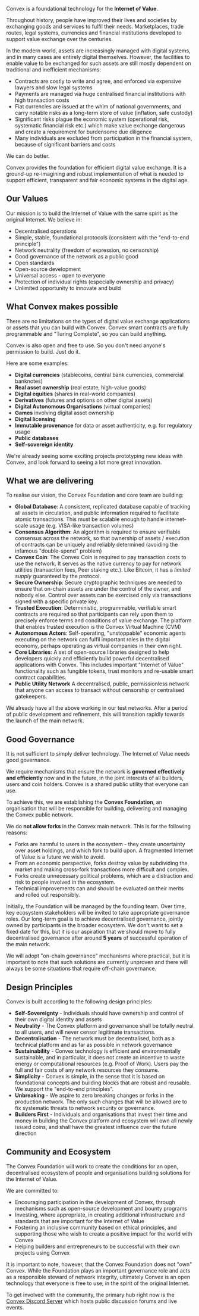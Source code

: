 Convex is a foundational technology for the **Internet of Value**.

Throughout history, people have improved their lives and societies by exchanging goods and services to fulfil their needs. Marketplaces, trade routes, legal systems, currencies and financial institutions developed to support value exchange over the centuries.

In the modern world, assets are increasingly managed with digital systems, and in many cases are entirely digital themselves. However, the facilities to enable value to be exchanged for such assets are still mostly dependent on traditional and inefficient mechanisms:

- Contracts are costly to write and agree, and enforced via expensive lawyers and slow legal systems
- Payments are managed via huge centralised financial institutions with high transaction costs
- Fiat currencies are issued at the whim of national governments, and carry notable risks as a long-term store of value (inflation, safe custody)
- Significant risks plague the economic system (operational risk, systematic financial risk etc.) which make value exchange dangerous and create a requirement for burdensome due diligence
- Many individuals are excluded from participation in the financial system, because of significant barriers and costs

We can do better.

Convex provides the foundation for efficient digital value exchange. It is a ground-up re-imagining and robust implementation of what is needed to support efficient, transparent and fair economic systems in the digital age.

## Our Values

Our mission is to build the Internet of Value with the same spirit as the original Internet. We believe in:

- Decentralised operations
- Simple, stable, foundational protocols (consistent with the "end-to-end principle")
- Network neutrality (freedom of expression, no censorship)
- Good governance of the network as a public good
- Open standards
- Open-source development
- Universal access - open to everyone
- Protection of individual rights (especially ownership and privacy)
- Unlimited opportunity to innovate and build

## What Convex makes possible

There are no limitations on the types of digital value exchange applications or assets that you can build with Convex. Convex smart contracts are fully programmable and "Turing Complete", so you can build anything.

Convex is also open and free to use. So you don't need anyone's permission to build. Just do it.

Here are some examples:

- **Digital currencies** (stablecoins, central bank currencies, commercial banknotes)
- **Real asset ownership** (real estate, high-value goods)
- **Digital equities** (shares in real-world companies)
- **Derivatives** (futures and options on other digital assets)
- **Digital Autonomous Organisations** (virtual companies)
- **Games** involving digital asset ownership
- **Digital licensing**
- **Immutable provenance** for data or asset authenticity, e.g. for regulatory usage
- **Public databases**
- **Self-sovereign identity**

We're already seeing some exciting projects prototyping new ideas with Convex, and look forward to seeing a lot more great innovation.

## What we are delivering

To realise our vision, the Convex Foundation and core team are building:

* **Global Database**: A consistent, replicated database capable of tracking all assets in circulation, and public information required to facilitate atomic transactions. This must be scalable enough to handle internet-scale usage (e.g. VISA-like transaction volumes)
* **Consensus Algorithm**: An algorithm is required to ensure verifiable consensus across the network, so that ownership of assets / execution of contracts can be uniquely and reliably determined (avoiding the infamous "double-spend" problem)
* **Convex Coin**: The Convex Coin is required to pay transaction costs to use the network. It serves as the native currency to pay for network utilities (transaction fees, Peer staking etc.). Like Bitcoin, it has a *limited supply* guaranteed by the protocol.
* **Secure Ownership**: Secure cryptographic techniques are needed to ensure that on-chain assets are under the control of the owner, and nobody else. Control over assets can be exercised only via transactions signed with a specific private key.
* **Trusted Execution**: Deterministic, programmable, verifiable smart contracts are required so that participants can rely upon them to precisely enforce terms and conditions of value exchange. The platform that enables trusted execution is the Convex Virtual Machine (CVM)
* **Autonomous Actors**: Self-operating, "unstoppable" economic agents executing on the network can fulfil important roles in the digital economy, perhaps operating as virtual companies in their own right.
* **Core Libraries**: A set of open-source libraries designed to help developers quickly and efficiently build powerful decentralised applications with Convex. This includes important "Internet of Value" functionality such as fungible tokens, trust monitors and re-usable smart contract capabilities.
* **Public Utility Network** A decentralised, public, permissionless network that anyone can access to transact without censorship or centralised gatekeepers.

We already have all the above working in our test networks. After a period of public development and refinement, this will transition rapidly towards the launch of the main network.

## Good Governance

It is not sufficient to simply deliver technology. The Internet of Value needs good governance.

We require mechanisms that ensure the network is **governed effectively and efficiently** now and in the future, in the joint interests of all builders, users and coin holders. Convex is a shared public utility that everyone can use.

To achieve this, we are establishing the **Convex Foundation**, an organisation that will be responsible for building, delivering and managing the Convex public network.

We do **not allow forks** in the Convex main network. This is for the following reasons:

- Forks are harmful to users in the ecosystem - they create uncertainty over asset holdings, and which fork to build upon. A fragmented Internet of Value is a future we wish to avoid.
- From an economic perspective, forks destroy value by subdividing the market and making cross-fork transactions more difficult and complex.
- Forks create unnecessary political problems, which are a distraction and risk to people involved in the ecosystem.
- Technical improvements can and should be evaluated on their merits and rolled out responsibly.

Initially, the Foundation will be managed by the founding team. Over time, key ecosystem stakeholders will be invited to take appropriate governance roles. Our long-term goal is to achieve decentralised governance, jointly owned by participants in the broader ecosystem. We don't want to set a fixed date for this, but it is our aspiration that we should move to fully decentralised governance after around **5 years** of successful operation of the main network.

We will adopt "on-chain governance" mechanisms where practical, but it is important to note that such solutions are currently unproven and there will always be some situations that require off-chain governance.

## Design Principles

Convex is built according to the following design principles:

* **Self-Sovereignty** - Individuals should have ownership and control of their own digital identity and assets
* **Neutrality** - The Convex platform and governance shall be totally neutral to all users, and will never censor legitimate transactions.
* **Decentralisation** - The network must be decentralised, both as a technical platform and as far as possible in network governance
* **Sustainability** - Convex technology is efficient and environmentally sustainable, and in particular, it does not create an incentive to waste energy or computational resources (e.g. Proof of Work). Users pay the full and fair costs of any network resources they consume.
* **Simplicity** - Convex is simple, in the sense that it is based on foundational concepts and building blocks that are robust and reusable. We support the "end-to-end principles".
* **Unbreaking** - We aspire to zero breaking changes or forks in the production network. The only such changes that will be allowed are to fix systematic threats to network security or governance.
* **Builders First** - Individuals and organisations that invest their time and money in building the Convex platform and ecosystem will own all newly issued coins, and shall have the greatest influence over the future direction

## Community and Ecosystem

The Convex Foundation will work to create the conditions for an open, decentralised ecosystem of people and organisations building solutions for the Internet of Value.

We are committed to:

- Encouraging participation in the development of Convex, through mechanisms such as open-source development and bounty programs
- Investing, where appropriate, in creating additional infrastructure and standards that are important for the Internet of Value
- Fostering an inclusive community based on ethical principles, and supporting those who wish to create a positive impact for the world with Convex
- Helping builders and entrepreneurs to be successful with their own projects using Convex

It is important to note, however, that the Convex Foundation does not "own" Convex. While the Foundation plays an important governance role and acts as a responsible steward of network integrity, ultimately Convex is an open technology that everyone is free to use, in the spirit of the original Internet.

To get involved with the community, the primary hub right now is the [Convex Discord Server](https://discord.gg/fsnCxEM) which hosts public discussion forums and live events.
